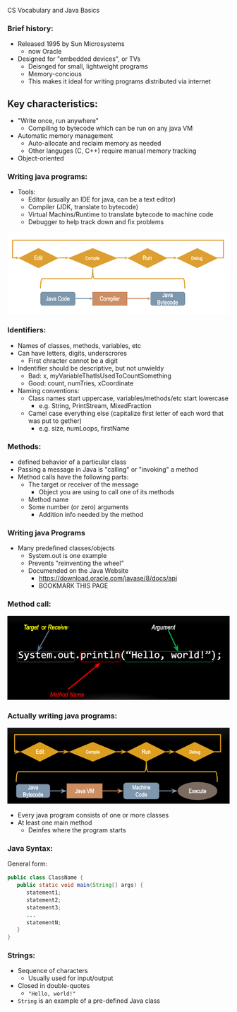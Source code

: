 CS Vocabulary and Java Basics

### Brief history:
- Released 1995 by Sun Microsystems
	- now Oracle
- Designed for "embedded devices", or TVs
	- Deisnged for small, lightweight programs
	- Memory-concious 
	- This makes it ideal for writing programs distributed via internet

## Key characteristics:
- "Write once, run anywhere"
	- Compiling to bytecode which can be run on any java VM
- Automatic memory management
	- Auto-allocate and reclaim memory as needed
	- Other languges (C, C++) require manual memory tracking
- Object-oriented

### Writing java programs:
- Tools:
	- Editor (usually an IDE for java, can be a text editor)
	- Compiler (JDK, translate to bytecode)
	- Virtual Machins/Runtime to translate bytecode to machine code
	- Debugger to help track down and fix problems


![Screen Shot 2020-08-31 at 10.52.01 AM.png](../../_resources/d6d5f2b2d40d425bbb9b1854b0b194b2.png)

### Identifiers:
- Names of classes, methods, variables, etc
- Can have letters, digits, underscrores
	- First chracter cannot be a digit
- Indentifier should be descriptive, but not unwieldy
	- Bad: x, myVariableThatIsUsedToCountSomething
	- Good: count, numTries, xCoordinate
- Naming conventions:
	- Class names start uppercase, variables/methods/etc start lowercase
		- e.g. String, PrintStream, MixedFraction
	- Camel case everything else (capitalize first letter of each word that was put to gether)
		- e.g. size, numLoops, firstName

### Methods:
- defined behavior of a particular class
- Passing a message in Java is "calling" or "invoking" a method
- Method calls have the following parts:
	- The target or receiver of the message
		- Object you are using to call one of its methods
	- Method name
	- Some number (or zero) arguments
		- Addition info needed by the method

### Writing java Programs
- Many predefined classes/objects
	- System.out is one example
	- Prevents "reinventing the wheel"
	- Documended on the Java Website
		- https://download.oracle.com/javase/8/docs/api
		- BOOKMARK THIS PAGE

### Method call:
![Screen Shot 2020-08-31 at 11.28.37 AM.png](../../_resources/a6bd91bede36434d912c97212b865a06.png)

### Actually writing java programs:

![Screen Shot 2020-08-31 at 11.30.26 AM.png](../../_resources/2dc27300bab94a1baf0d6ebcb9b05458.png)

- Every java program consists of one or more classes
- At least one main method
	- Deinfes where the program starts
### Java Syntax:
General form:
```java
public class ClassName {
   public static void main(String[] args) {
      statement1;
      statement2;
      statement3;
      ...
      statementN;
   }
}
```

### Strings:
- Sequence of characters
	- Usually used for input/output
- Closed in double-quotes
	- `"Hello, world!"`
- `String` is an example of a pre-defined Java class
